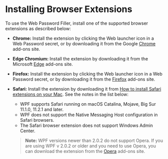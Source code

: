 [title]: # (Installing Browser Extensions)
[tags]: # (WPF, browser extension)
[priority]: # (3)

# Installing Browser Extensions

To use the Web Password Filler, install one of the supported browser extensions as described below:

* **Chrome:** Install the extension by clicking the Web launcher icon in a Web Password secret, or by downloading it from the Google [Chrome](https://chrome.google.com/webstore/detail/secret-server-web-passwor/mfpddejbpnbjkjoaicfedaljnfeollkh?hl=en) add-ons site.

* **Edge Chromium:** Install the extension by downloading it from the Microsoft [Edge](https://microsoftedge.microsoft.com/addons/detail/kjldmpkefedgljefehmmfifbhnjngmbh) add-ons site.

* **Firefox:** Install the extension by clicking the Web launcher icon in a Web Password secret, or by downloading it from the [Firefox](https://addons.mozilla.org/en-US/firefox/addon/thycotic-password-filler/) add-ons site.

* **Safari:** Install the extension by downloading it from [How to install Safari extensions on your Mac](https://support.apple.com/en-us/HT203051). See the notes in the list below:

   * WPF supports Safari running on macOS Catalina, Mojave, Big Sur 11.1.0, 11.2.1 and later.
   * WPF does not support the Native Messaging Host configuration in Safari browsers.
   * The Safari browser extension does not support Windows Admin Center.

   >**Note:** WPF versions newer than 2.0.2 do not support Opera. If you are using WPF v 2.0.2 or older and you need to use Opera, you can download the extension from the [Opera](https://addons.opera.com/en/extensions/details/secret-server-web-password-filler/) add-ons site.
